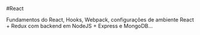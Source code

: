 #React

Fundamentos do React, Hooks, Webpack, configurações de ambiente React + Redux com backend em NodeJS + Express e MongoDB...
